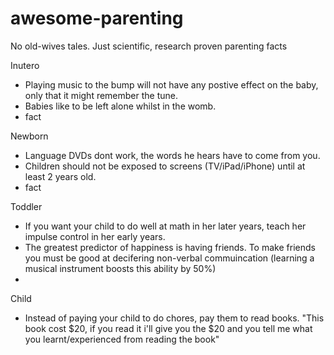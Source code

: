 # awesome-parenting
No old-wives tales. Just scientific, research proven parenting facts

Inutero

- Playing music to the bump will not have any postive effect on the baby, only that it might remember the tune. 
- Babies like to be left alone whilst in the womb.
- fact 

Newborn

- Language DVDs dont work, the words he hears have to come from you.
- Children should not be exposed to screens (TV/iPad/iPhone) until at least 2 years old.
- fact

Toddler

- If you want your child to do well at math in her later years, teach her impulse control in her early years.
- The greatest predictor of happiness is having friends. To make friends you must be good at decifering non-verbal commuincation (learning a musical instrument boosts this ability by 50%)
- 

Child

- Instead of paying your child to do chores, pay them to read books. "This book cost $20, if you read it i'll give you the $20 and you tell me what you learnt/experienced from reading the book"
